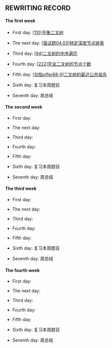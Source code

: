 ## REWRITING RECORD

#### The first week

* First day: [[110]平衡二叉树](https://leetcode-cn.com/problems/balanced-binary-tree/)

* The next day: [[面试题04.03]特定深度节点链表](https://leetcode-cn.com/problems/list-of-depth-lcci/)

* Third day: [[94]二叉树的中序遍历](https://leetcode-cn.com/problems/binary-tree-inorder-traversal/)

* Fourth day: [[222]完全二叉树的节点个数](https://leetcode-cn.com/problems/count-complete-tree-nodes/)

* Fifth day: [[剑指offer68-II]二叉树的最近公共祖先](https://leetcode-cn.com/problems/er-cha-shu-de-zui-jin-gong-gong-zu-xian-lcof/)

* Sixth day: 复习本周题目

* Seventh day: 周总结

#### The second week

* First day: 

* The next day: 

* Third day: 

* Fourth day: 

* Fifth day: 

* Sixth day: 复习本周题目

* Seventh day: 周总结

#### The third week

* First day: 

* The next day: 

* Third day: 

* Fourth day: 

* Fifth day: 

* Sixth day: 复习本周题目

* Seventh day: 周总结

#### The fourth week

* First day: 

* The next day: 

* Third day: 

* Fourth day: 

* Fifth day: 

* Sixth day: 复习本周题目

* Seventh day: 周总结
